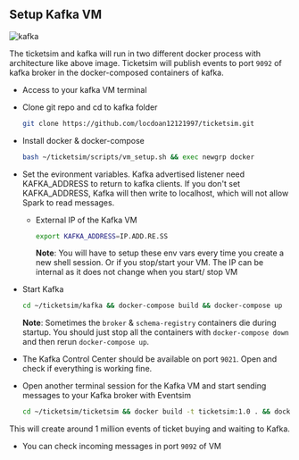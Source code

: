 ## Setup Kafka VM

![kafka](../images/kafka.jpg)

The ticketsim and kafka will run in two different docker process with architecture like above image. Ticketsim will publish events to port `9092` of kafka broker in the docker-composed containers of kafka.

- Access to your kafka VM terminal

- Clone git repo and cd to kafka folder

  ```bash
  git clone https://github.com/locdoan12121997/ticketsim.git
  ```

- Install docker & docker-compose

  ```bash
  bash ~/ticketsim/scripts/vm_setup.sh && exec newgrp docker
  ```

- Set the evironment variables. Kafka advertised listener need KAFKA_ADDRESS to return to kafka clients. If you don't set KAFKA_ADDRESS, Kafka will then write to localhost, which will not allow Spark to read messages.

  - External IP of the Kafka VM

    ```bash
    export KAFKA_ADDRESS=IP.ADD.RE.SS
    ```

     **Note**: You will have to setup these env vars every time you create a new shell session. Or if you stop/start your VM. The IP can be internal as it does not change when you start/ stop VM

- Start Kafka 

  ```bash
  cd ~/ticketsim/kafka && docker-compose build && docker-compose up 
  ```

  **Note**: Sometimes the `broker` & `schema-registry` containers die during startup. You should just stop all the containers with `docker-compose down` and then rerun `docker-compose up`.

- The Kafka Control Center should be available on port `9021`. Open and check if everything is working fine.

- Open another terminal session for the Kafka VM and start sending messages to your Kafka broker with Eventsim

  ```bash
  cd ~/ticketsim/ticketsim && docker build -t ticketsim:1.0 . && docker run --rm -d --network=host --name=ticketsim ticketsim:1.0
  ```

This will create around 1 million events of ticket buying and waiting to Kafka.

- You can check incoming messages in port `9092` of VM
